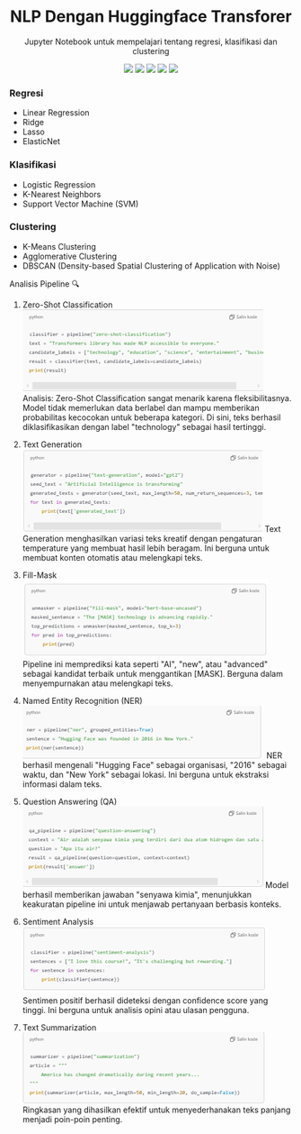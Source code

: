 <h1 align="center"> NLP Dengan Huggingface Transforer </h1>
<p align="center"> Jupyter Notebook untuk mempelajari tentang regresi, klasifikasi dan clustering</p>

<div align="center">

<img src="https://img.shields.io/badge/python-3670A0?style=for-the-badge&logo=python&logoColor=ffdd54">
<img src="https://img.shields.io/badge/scikit--learn-%23F7931E.svg?style=for-the-badge&logo=scikit-learn&logoColor=white">
<img src="https://img.shields.io/badge/pandas-%23150458.svg?style=for-the-badge&logo=pandas&logoColor=white">
<img src="https://img.shields.io/badge/numpy-%23013243.svg?style=for-the-badge&logo=numpy&logoColor=white">
<img src="https://img.shields.io/badge/Matplotlib-%23ffffff.svg?style=for-the-badge&logo=Matplotlib&logoColor=black">

</div>

### Regresi
- Linear Regression
- Ridge 
- Lasso
- ElasticNet

### Klasifikasi
- Logistic Regression
- K-Nearest Neighbors
- Support Vector Machine (SVM)

### Clustering
- K-Means Clustering
- Agglomerative Clustering
- DBSCAN (Density-based Spatial Clustering of Application with Noise)


Analisis Pipeline 🔍

1. Zero-Shot Classification
![alt text](image.png)
Analisis:
Zero-Shot Classification sangat menarik karena fleksibilitasnya. Model tidak memerlukan data berlabel dan mampu memberikan probabilitas kecocokan untuk beberapa kategori. Di sini, teks berhasil diklasifikasikan dengan label "technology" sebagai hasil tertinggi.

2. Text Generation
![alt text](image-1.png)
Text Generation menghasilkan variasi teks kreatif dengan pengaturan temperature yang membuat hasil lebih beragam. Ini berguna untuk membuat konten otomatis atau melengkapi teks.

3. Fill-Mask
![alt text](image-2.png)
Pipeline ini memprediksi kata seperti "AI", "new", atau "advanced" sebagai kandidat terbaik untuk menggantikan [MASK]. Berguna dalam menyempurnakan atau melengkapi teks.

4. Named Entity Recognition (NER)
![alt text](image-3.png)
NER berhasil mengenali "Hugging Face" sebagai organisasi, "2016" sebagai waktu, dan "New York" sebagai lokasi. Ini berguna untuk ekstraksi informasi dalam teks.

5. Question Answering (QA)
![alt text](image-4.png)
Model berhasil memberikan jawaban "senyawa kimia", menunjukkan keakuratan pipeline ini untuk menjawab pertanyaan berbasis konteks.

6. Sentiment Analysis
![alt text](image-5.png)
Sentimen positif berhasil dideteksi dengan confidence score yang tinggi. Ini berguna untuk analisis opini atau ulasan pengguna.


7. Text Summarization
![alt text](image-6.png)
Ringkasan yang dihasilkan efektif untuk menyederhanakan teks panjang menjadi poin-poin penting.
